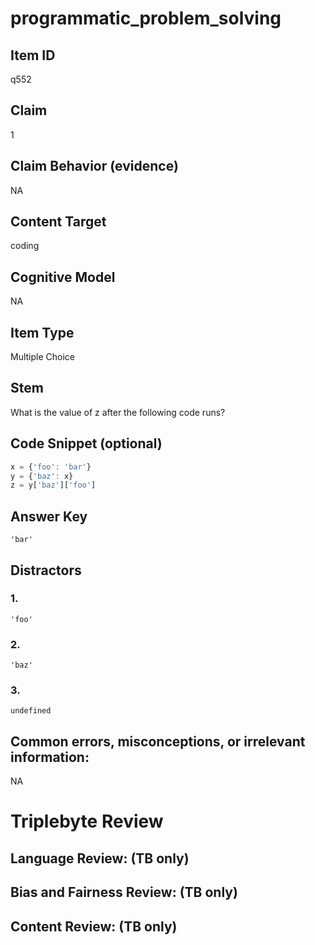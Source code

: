 # programmatic_problem_solving

## Item ID
q552

## Claim
1

## Claim Behavior (evidence)
NA

## Content Target
coding

## Cognitive Model
NA

## Item Type
Multiple Choice

## Stem
What is the value of z after the following code runs?


## Code Snippet (optional)
```javascript
x = {'foo': 'bar'}
y = {'baz': x}
z = y['baz']['foo']
```

## Answer Key
`'bar'`

## Distractors

### 1.
`'foo'`

### 2.
`'baz'`

### 3.
`undefined`

## Common errors, misconceptions, or irrelevant information:
NA

# Triplebyte Review


## Language Review: (TB only)


## Bias and Fairness Review: (TB only)


## Content Review: (TB only)

